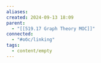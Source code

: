 ```yaml
---
aliases: 
created: 2024-09-13 18:09
parent:
  - "[[519.17 Graph Theory MOC]]"
connected:
  - "#обс/linking"
tags:
  - content/empty
---
```

